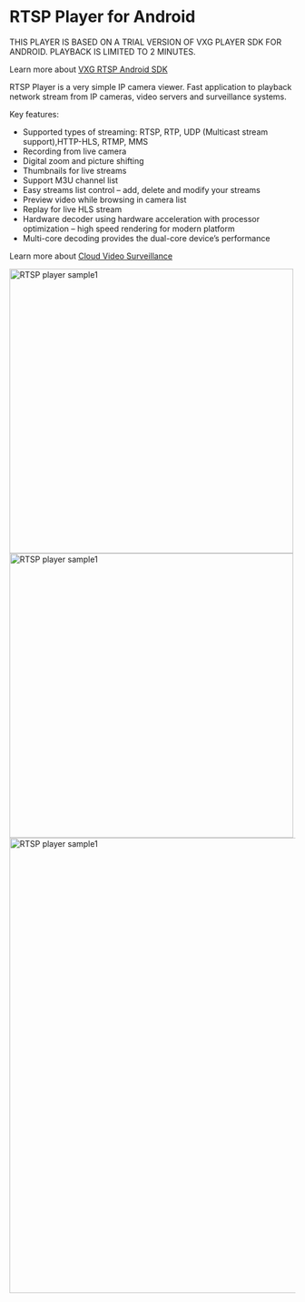 # RTSP Player for Android
  
  THIS PLAYER IS BASED ON A TRIAL VERSION OF VXG PLAYER SDK FOR ANDROID. PLAYBACK IS LIMITED TO 2 MINUTES.

Learn more about <a href="www.videoexpertsgroup.com">VXG RTSP Android SDK</a>
  
  RTSP Player is a very simple IP camera viewer.
  Fast application to playback network stream from IP cameras, video servers and surveillance systems. 

  Key features: 
*  Supported types of streaming: RTSP, RTP, UDP (Multicast stream support),HTTP-HLS, RTMP, MMS
* Recording from live camera
*  Digital zoom and picture shifting 
*  Thumbnails for live streams
*  Support M3U channel list
*  Easy streams list control – add, delete and modify your streams
*  Preview video while browsing in camera list 
*  Replay for live HLS stream
*  Hardware decoder using hardware acceleration with processor optimization – high speed rendering for modern platform
*  Multi-core decoding provides the dual-core device’s performance 

Learn more about <a href="www.videoexpertsgroup.com">Cloud Video Surveillance</a>


<img src="http://www.videoexpertsgroup.com/git/sample1.png" alt="RTSP player sample1" width="500">

<img src="http://www.videoexpertsgroup.com/git/sample2.png" alt="RTSP player sample1" width="500">

<img src="http://www.videoexpertsgroup.com/git/sample4.png" alt="RTSP player sample1" width="800">
